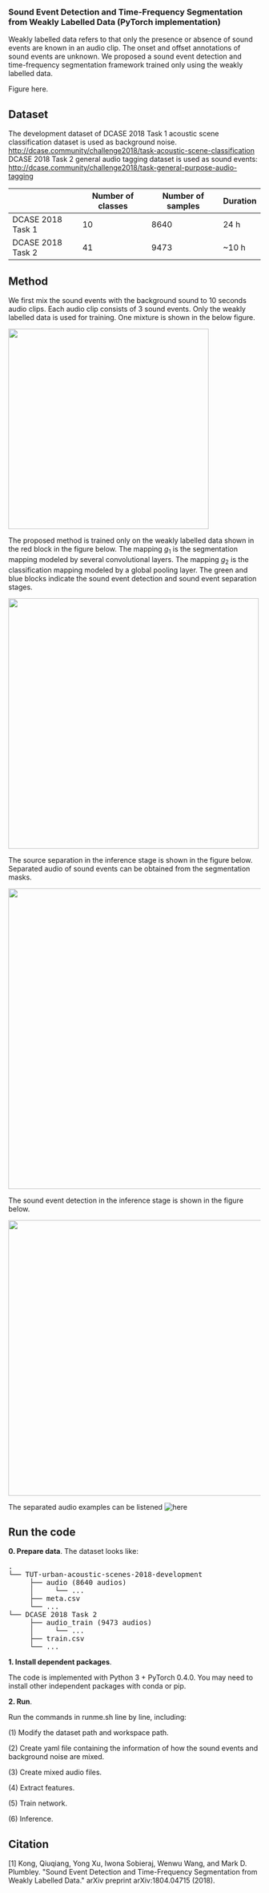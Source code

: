 ### Sound Event Detection and Time-Frequency Segmentation from Weakly Labelled Data (PyTorch implementation)

Weakly labelled data refers to that only the presence or absence of sound events are known in an audio clip. The onset and offset annotations of sound events are unknown. We proposed a sound event detection and time-frequency segmentation framework trained only using the weakly labelled data. 

Figure here. 

## Dataset
The development dataset of DCASE 2018 Task 1 acoustic scene classification dataset is used as background noise. http://dcase.community/challenge2018/task-acoustic-scene-classification
DCASE 2018 Task 2 general audio tagging dataset is used as sound events: http://dcase.community/challenge2018/task-general-purpose-audio-tagging

|                   | Number of classes | Number of samples | Duration |
|-------------------|-------------------|-------------------|----------|
| DCASE 2018 Task 1 | 10                | 8640              | 24 h     |
| DCASE 2018 Task 2 | 41                | 9473              | ~10 h    |

## Method
We first mix the sound events with the background sound to 10 seconds audio clips. Each audio clip consists of 3 sound events. Only the weakly labelled data is used for training. One mixture is shown in the below figure. 

<img src="https://github.com/qiuqiangkong/sed_time_freq_segmentation/blob/master/appendixes/waveform.png" width="400">

The proposed method is trained only on the weakly labelled data shown in the red block in the figure below. The mapping *g*<sub>1</sub> is the segmentation mapping modeled by several convolutional layers. The mapping *g*<sub>2</sub> is the classification mapping modeled by a global pooling layer. The green and blue blocks indicate the sound event detection and sound event separation stages. 

<img src="https://github.com/qiuqiangkong/sed_time_freq_segmentation/blob/master/appendixes/framework.png" width="500">

The source separation in the inference stage is shown in the figure below. Separated audio of sound events can be obtained from the segmentation masks. 

<img src="https://github.com/qiuqiangkong/sed_time_freq_segmentation/blob/master/appendixes/fig_ss.png" width="600">

The sound event detection in the inference stage is shown in the figure below. 

<img src="https://github.com/qiuqiangkong/sed_time_freq_segmentation/blob/master/appendixes/fig_sed.png" width="550">

The separated audio examples can be listened ![here](https://drive.google.com/open?id=1Mj8APCdxLYge5kgMQnLDwefRsKM_nVdA)

## Run the code
**0. Prepare data**. The dataset looks like:

<pre>
.
└── TUT-urban-acoustic-scenes-2018-development
     ├── audio (8640 audios)
     │     └── ...
     ├── meta.csv
     └── ...   
└── DCASE 2018 Task 2
     ├── audio_train (9473 audios)
     │     └── ...
     ├── train.csv
     └── ...
</pre>

**1. Install dependent packages**. 

The code is implemented with Python 3 + PyTorch 0.4.0. You may need to install other independent packages with conda or pip. 

**2. Run**. 

Run the commands in runme.sh line by line, including:

(1) Modify the dataset path and workspace path. 

(2) Create yaml file containing the information of how the sound events and background noise are mixed. 

(3) Create mixed audio files. 

(4) Extract features. 

(5) Train network. 

(6) Inference. 


## Citation
[1] Kong, Qiuqiang, Yong Xu, Iwona Sobieraj, Wenwu Wang, and Mark D. Plumbley. "Sound Event Detection and Time-Frequency Segmentation from Weakly Labelled Data." arXiv preprint arXiv:1804.04715 (2018).
